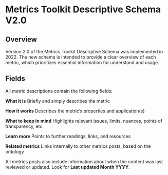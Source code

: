 # Metrics Toolkit Descriptive Schema V2.0
## Overview

Version 2.0 of the Metrics Toolkit Descriptive Schema was implemented in 2022. The new schema is intended to provide a clear overview of each metric, which prioritizes essential information for understand and usage.
## Fields

All metric descriptions contain the following fields:

**What it is** Briefly and simply describes the metric

**How it works** Describes the metric’s properties and application(s)

**What to keep in mind** Highlights relevant issues, limits, nuances, points of transparency, etc

**Learn more** Points to further readings, links, and resources

**Related metrics** Links internally to other metrics posts, based on the ontology

All metrics posts also include information about when the content was last reviewed or updated. Look for **Last updated Month YYYY**.
